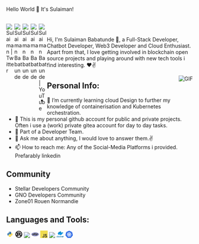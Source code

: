 Hello World 👋 It's Sulaiman!

<br/> <a href="https://twitter.com/sakigo_09"> <img align="left" alt="Sulaiman | Twitter" width="22px" src="https://cdn.jsdelivr.net/npm/simple-icons@v3/icons/twitter.svg" /> </a> <a href="https://www.linkedin.com/in/sulaiman-babatunde-28789b145?utm_source=share&utm_campaign=share_via&utm_content=profile&utm_medium=ios_app"> <img align="left" alt="Sulaiman Babatunde" width="22px" src="https://cdn.jsdelivr.net/npm/simple-icons@v3/icons/linkedin.svg" /> </a> <a href="https://medium.com/@saketprag322"> <img align="left" alt="Sulaiman Babatunde" width="22px" src="https://cdn.jsdelivr.net/npm/simple-icons@v3/icons/medium.svg" /> </a> <a href="https://www.instagram.com/sakigo_09/"> <img align="left" alt="Sulaiman Babatunde" width="22px" src="https://cdn.jsdelivr.net/npm/simple-icons@v3/icons/instagram.svg" /> </a> <a href="https://www.youtube.com/watch?v=eXlaZbQ0TiY&t=3s"> <img align="left" alt="Sulaiman Babatunde | YouTube" width="22px" src="https://cdn.jsdelivr.net/npm/simple-icons@v3/icons/youtube.svg" /> </a> <br /> <br />
Hi, I'm Sulaiman Babatunde 🙌, a Full-Stack Developer, Chatbot Developer, Web3 Developer and Cloud Enthusiast. Apart from that, I love getting involved in blockchain open source projects and playing around with new tech tools i find interesting. ❤✌

<img align="right" alt="GIF" src="https://i.giphy.com/media/v1.Y2lkPTc5MGI3NjExM2R1Y2loaGgydndqZXg1enVvbTZ5MXAxOG1hM3ZpMmduYWFlajZwMSZlcD12MV9pbnRlcm5hbF9naWZfYnlfaWQmY3Q9Zw/A3YdACvScgYiERTws8/giphy.gif" />

## Personal Info:

- 🔭 I’m currently learning cloud Design to further my knowledge of containerisation and Kubernetes orchestration.
- 🔭 This is my personal github account for public and private projects. Often i use a (work) private gitea account for day to day tasks.
- 👯 Part of a Developer Team.
- 💬 Ask me about anything, I would love to answer them.✌
- 📫 How to reach me: Any of the Social-Media Platforms i provided. Prefarably linkedin
## Community

- Stellar Developers Community
- GNO Developers Community
- Zone01 Rouen Normandie
## Languages and Tools:

<code><img height="20" src="https://raw.githubusercontent.com/github/explore/80688e429a7d4ef2fca1e82350fe8e3517d3494d/topics/python/python.png"></code> <code><img height="20" src="https://raw.githubusercontent.com/github/explore/80688e429a7d4ef2fca1e82350fe8e3517d3494d/topics/rust/rust.png"></code> <code><img height="20" src="https://raw.githubusercontent.com/github/explore/80688e429a7d4ef2fca1e82350fe8e3517d3494d/topics/golang/golang.png"></code> <code><img height="20" src="https://raw.githubusercontent.com/github/explore/80688e429a7d4ef2fca1e82350fe8e3517d3494d/topics/php/php.png"></code> <code><img height="20" src="https://raw.githubusercontent.com/github/explore/80688e429a7d4ef2fca1e82350fe8e3517d3494d/topics/javascript/javascript.png"></code> <code><img height="20" src="https://raw.githubusercontent.com/github/explore/80688e429a7d4ef2fca1e82350fe8e3517d3494d/topics/makefile/makefile.png"></code> <code><img height="20" src="https://raw.githubusercontent.com/github/explore/80688e429a7d4ef2fca1e82350fe8e3517d3494d/topics/docker/docker.png"></code> <code><img height="20" src="https://raw.githubusercontent.com/github/explore/80688e429a7d4ef2fca1e82350fe8e3517d3494d/topics/kubernetes/kubernetes.png"></code>

<!-- <img alt="Sulaiman's github stats" src="https://github-readme-stats.vercel.app/api?username=Olawale-22&amp;show_icons=true&amp;hide_border=true"> -->
